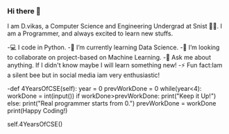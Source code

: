 ### Hi there 👋



I am D.vikas, a Computer Science and Engineering Undergrad at Snist 🧑‍🎓. I am a Programmer, and always excited to learn new stuffs.

-💻 I code in Python.
-🌱 I’m currently learning Data Science.
-👯 I’m looking to collaborate on project-based on Machine Learning.
-💬 Ask me about anything. If I didn't know maybe I will learn something new!
-⚡ Fun fact:Iam a silent bee but in social media iam  very enthusiastic!


-def 4YearsOfCSE(self):
    year = 0
    prevWorkDone = 0
    while(year<4):
        workDone = int(input())
        if workDone>prevWorkDone:
           print("Keep it Up!")
        else:
           print("Real programmer starts from 0.")
        prevWorkDone = workDone 
    print(Happy Coding!)
    
self.4YearsOfCSE()

